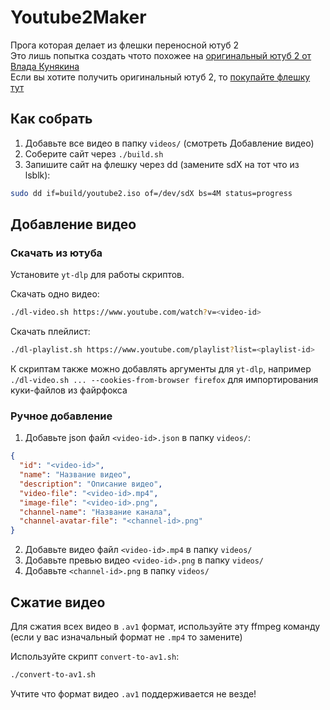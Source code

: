 # Youtube2Maker
Прога которая делает из флешки переносной ютуб 2 \
Это лишь попытка создать чтото похожее на [оригинальный ютуб 2 от Влада Кунякина](https://www.youtube.com/watch?v=Ywywiqissfg) \
Если вы хотите получить оригинальный ютуб 2, то [покупайте флешку тут](https://t.me/kunyakin/16)

## Как собрать

1. Добавьте все видео в папку `videos/` (смотреть Добавление видео)
2. Соберите сайт через `./build.sh`
3. Запишите сайт на флешку через dd (замените sdX на тот что из lsblk):
```bash
sudo dd if=build/youtube2.iso of=/dev/sdX bs=4M status=progress
```

## Добавление видео

### Скачать из ютуба

Установите `yt-dlp` для работы скриптов.

Скачать одно видео:

```bash
./dl-video.sh https://www.youtube.com/watch?v=<video-id>
```

Скачать плейлист:

```bash
./dl-playlist.sh https://www.youtube.com/playlist?list=<playlist-id>
```

К скриптам также можно добавлять аргументы для `yt-dlp`, например `./dl-video.sh ... --cookies-from-browser firefox` для импортирования куки-файлов из файрфокса

### Ручное добавление

1. Добавьте json файл `<video-id>.json` в папку `videos/`:
```json
{
  "id": "<video-id>",
  "name": "Название видео",
  "description": "Описание видео",
  "video-file": "<video-id>.mp4",
  "image-file": "<video-id>.png",
  "channel-name": "Название канала",
  "channel-avatar-file": "<channel-id>.png"
}
```

2. Добавьте видео файл `<video-id>.mp4` в папку `videos/`
3. Добавьте превью видео `<video-id>.png` в папку `videos/`
4. Добавьте `<channel-id>.png` в папку `videos/`

## Сжатие видео

Для сжатия всех видео в `.av1` формат, используйте эту ffmpeg команду (если у вас изначальный формат не `.mp4` то замените)

Используйте скрипт `convert-to-av1.sh`:

```bash
./convert-to-av1.sh
```

Учтите что формат видео `.av1` поддерживается не везде!